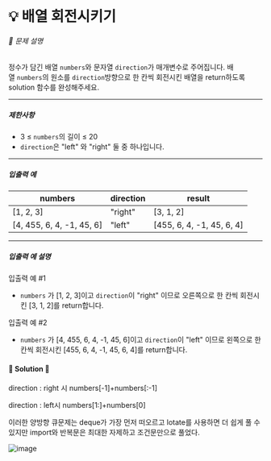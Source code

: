 # 💡 배열 회전시키기

###### 📃 문제 설명

정수가 담긴 배열 `numbers`와 문자열 `direction`가 매개변수로 주어집니다. 배열 `numbers`의 원소를 `direction`방향으로 한 칸씩 회전시킨 배열을 return하도록 solution 함수를 완성해주세요.

---

##### 제한사항

- 3 ≤ `numbers`의 길이 ≤ 20
- `direction`은 "left" 와 "right" 둘 중 하나입니다.

---

##### 입출력 예

| numbers                   | direction | result                    |
| ------------------------- | --------- | ------------------------- |
| [1, 2, 3]                 | "right"   | [3, 1, 2]                 |
| [4, 455, 6, 4, -1, 45, 6] | "left"    | [455, 6, 4, -1, 45, 6, 4] |

---

##### 입출력 예 설명

입출력 예 #1

- `numbers` 가 [1, 2, 3]이고 `direction`이 "right" 이므로 오른쪽으로 한 칸씩 회전시킨 [3, 1, 2]를 return합니다.

입출력 예 #2

- `numbers` 가 [4, 455, 6, 4, -1, 45, 6]이고 `direction`이 "left" 이므로 왼쪽으로 한 칸씩 회전시킨 [455, 6, 4, -1, 45, 6, 4]를 return합니다.



#### 🔑 Solution 🔑

direction : right 시  numbers[-1]+numbers[:-1]

direction : left시  numbers[1:]+numbers[0]

이러한 양방향 큐문제는 deque가 가장 먼저 떠오르고 lotate를 사용하면 더 쉽게 풀 수 있지만 import와 반복문은 최대한 자제하고 조건문만으로 풀었다.

![image](https://user-images.githubusercontent.com/116260619/216241665-6dde9bd4-18de-4b39-89eb-036cffc90b13.png)
